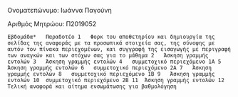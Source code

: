 Ονοματεπώνυμο: Ιωάννα Παγούνη

Αριθμός Μητρώου: Π2019052

`
Εβδομάδα* 	Παραδοτέο
1 	Φορκ του αποθετηρίου και δημιουργία της σελίδας της αναφοράς με τα προσωπικά στοιχεία σας, της σύνοψης με αυτόν τον πίνακα περιεχομένων, και συγγραφή της εισαγωγής με περιγραφή των αναγκών και των στόχων σας για το μάθημα
2 	Άσκηση γραμμής εντολών
3 	Άσκηση γραμμής εντολών
4 	συμμετοχικό περιεχόμενο 1A
5 	Άσκηση γραμμής εντολών
6 	συμμετοχικό περιεχόμενο 2A
7 	Άσκηση γραμμής εντολών
8 	συμμετοχικό περιεχόμενο 1B
9 	Άσκηση γραμμής εντολών
10 	συμμετοχικό περιεχόμενο 2B
11 	Άσκηση γραμμής εντολών
12 	Τελική αναφορά και αίτημα ενσωμάτωσης για βαθμολόγηση
`
